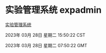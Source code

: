 # 实验管理系统 expadmin
[实验管理系统](http://27.19.34.51:56808/expadmin-782313d2-e1b1-4ea7-932e-3a55e6a1a4d0/)

2023年 03月 28日 星期二 15:50:22 CST

2023年 03月 28日 星期二 07:50:22 GMT
